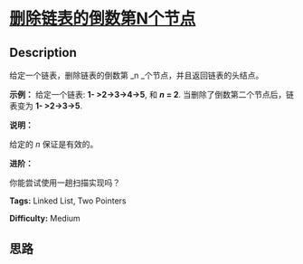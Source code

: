 # [删除链表的倒数第N个节点][title]

## Description

给定一个链表，删除链表的倒数第  _n  _个节点，并且返回链表的头结点。

**示例：**
            给定一个链表: **1- >2->3->4->5**, 和 **_n_ = 2**.        当删除了倒数第二个节点后，链表变为 **1- >2->3->5**.    

**说明：**

给定的 _n_  保证是有效的。

**进阶：**

你能尝试使用一趟扫描实现吗？


**Tags:** Linked List, Two Pointers

**Difficulty:** Medium

## 思路

[title]: https://leetcode-cn.com/problems/remove-nth-node-from-end-of-list
